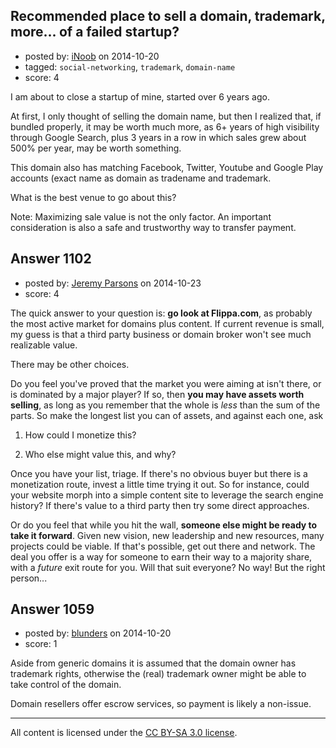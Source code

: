 ## Recommended place to sell a domain, trademark, more... of a failed startup?

- posted by: [iNoob](https://stackexchange.com/users/1639234/inoob) on 2014-10-20
- tagged: `social-networking`, `trademark`, `domain-name`
- score: 4

I am about to close a startup of mine, started over 6 years ago.

At first, I only thought of selling the domain name, but then I realized that, if bundled properly, it may be worth much more, as 6+ years of high visibility through Google Search, plus 3 years in a row in which sales grew about 500% per year, may be worth something.

This domain also has matching Facebook, Twitter, Youtube and Google Play accounts (exact name as domain as tradename and trademark.


What is the best venue to go about this?

Note: Maximizing sale value is not the only factor. An important consideration is also a safe and trustworthy way to transfer payment.





## Answer 1102

- posted by: [Jeremy Parsons](https://stackexchange.com/users/497810/jeremy-parsons) on 2014-10-23
- score: 4

The quick answer to your question is: **go look at Flippa.com**, as probably the most active market for domains plus content. If current revenue is small, my guess is that a third party business or domain broker won't see much realizable value.

There may be other choices. 

Do you feel you've proved that the market you were aiming at isn't there, or is dominated by a major player? If so, then **you may have assets worth selling**, as long as you remember that the whole is *less* than the sum of the parts. So make the longest list you can of assets, and against each one, ask 

1. How could I monetize this?

2. Who else might value this, and why?

Once you have your list, triage. If there's no obvious buyer but there is a monetization route, invest a little time trying it out. So for instance, could your website morph into a simple content site to leverage the search engine history? If there's value to a third party then try some direct approaches.

Or do you feel that while you hit the wall, **someone else might be ready to take it forward**. Given new vision, new leadership and new resources, many projects could be viable. If that's possible, get out there and network. The deal you offer is a way for someone to earn their way to a majority share, with a *future* exit route for you. Will that suit everyone? No way! But the right person...



## Answer 1059

- posted by: [blunders](https://stackexchange.com/users/216182/blunders) on 2014-10-20
- score: 1

Aside from generic domains it is assumed that the domain owner has trademark rights, otherwise the (real) trademark owner might be able to take control of the domain. 

Domain resellers offer escrow services, so payment is likely a non-issue.



---

All content is licensed under the [CC BY-SA 3.0 license](https://creativecommons.org/licenses/by-sa/3.0/).

